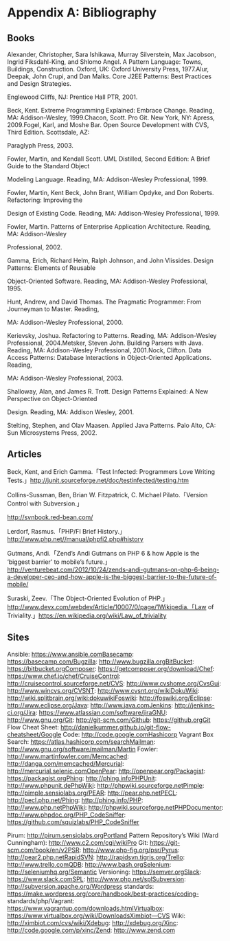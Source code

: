 # Appendix A: Bibliography

## Books

Alexander, Christopher, Sara Ishikawa, Murray Silverstein, Max Jacobson, Ingrid Fiksdahl-King, and Shlomo Angel. A Pattern Language: Towns, Buildings, Construction. Oxford, UK: Oxford University Press, 1977.Alur, Deepak, John Crupi, and Dan Malks. Core J2EE Patterns: Best Practices and Design Strategies. 

Englewood Cliffs, NJ: Prentice Hall PTR, 2001.

Beck, Kent. Extreme Programming Explained: Embrace Change. Reading, MA: Addison-Wesley, 1999.Chacon, Scott. Pro Git. New York, NY: Apress, 2009.Fogel, Karl, and Moshe Bar. Open Source Development with CVS, Third Edition. Scottsdale, AZ: 

Paraglyph Press, 2003.

Fowler, Martin, and Kendall Scott. UML Distilled, Second Edition: A Brief Guide to the Standard Object 

Modeling Language. Reading, MA: Addison-Wesley Professional, 1999.

Fowler, Martin, Kent Beck, John Brant, William Opdyke, and Don Roberts. Refactoring: Improving the 

Design of Existing Code. Reading, MA: Addison-Wesley Professional, 1999.

Fowler, Martin. Patterns of Enterprise Application Architecture. Reading, MA: Addison-Wesley 

Professional, 2002.

Gamma, Erich, Richard Helm, Ralph Johnson, and John Vlissides. Design Patterns: Elements of Reusable 

Object-Oriented Software. Reading, MA: Addison-Wesley Professional, 1995.

Hunt, Andrew, and David Thomas. The Pragmatic Programmer: From Journeyman to Master. Reading, 

MA: Addison-Wesley Professional, 2000.

Kerievsky, Joshua. Refactoring to Patterns. Reading, MA: Addison-Wesley Professional, 2004.Metsker, Steven John. Building Parsers with Java. Reading, MA: Addison-Wesley Professional, 2001.Nock, Clifton. Data Access Patterns: Database Interactions in Object-Oriented Applications. Reading, 

MA: Addison-Wesley Professional, 2003.

Shalloway, Alan, and James R. Trott. Design Patterns Explained: A New Perspective on Object-Oriented 

Design. Reading, MA: Addison Wesley, 2001.

Stelting, Stephen, and Olav Maasen. Applied Java Patterns. Palo Alto, CA: Sun Microsystems Press, 2002.

## Articles

Beck, Kent, and Erich Gamma.「Test Infected: Programmers Love Writing Tests.」http://junit.sourceforge.net/doc/testinfected/testing.htm

Collins-Sussman, Ben, Brian W. Fitzpatrick, C. Michael Pilato.「Version Control with Subversion.」

http://svnbook.red-bean.com/

Lerdorf, Rasmus.「PHP/FI Brief History.」http://www.php.net//manual/phpfi2.php#history

Gutmans, Andi.「Zend’s Andi Gutmans on PHP 6 & how Apple is the ‘biggest barrier’ to mobile’s future.」http://venturebeat.com/2012/10/24/zends-andi-gutmans-on-php-6-being-a-developer-ceo-and-how-apple-is-the-biggest-barrier-to-the-future-of-mobile/

Suraski, Zeev.「The Object-Oriented Evolution of PHP.」http://www.devx.com/webdev/Article/10007/0/page/1Wikipedia.「Law of Triviality.」https://en.wikipedia.org/wiki/Law_of_triviality

## Sites

Ansible: https://www.ansible.comBasecamp: https://basecamp.com/Bugzilla: http://www.bugzilla.orgBitBucket: https://bitbucket.orgComposer: https://getcomposer.org/download/Chef: https://www.chef.io/chef/CruiseControl: http://cruisecontrol.sourceforge.net/CVS: http://www.cvshome.org/CvsGui: http://www.wincvs.org/CVSNT: http://www.cvsnt.org/wikiDokuWiki: http://wiki.splitbrain.org/wiki:dokuwikiFoswiki: http://foswiki.org/Eclipse: http://www.eclipse.org/Java: http://www.java.comJenkins: http://jenkins-ci.org/Jira: https://www.atlassian.com/software/jiraGNU: http://www.gnu.org/Git: http://git-scm.com/Github: https://github.orgGit Flow Cheat Sheet: http://danielkummer.github.io/git-flow-cheatsheet/Google Code: http://code.google.comHashicorp Vagrant Box Search: https://atlas.hashicorp.com/searchMailman: http://www.gnu.org/software/mailman/Martin Fowler: http://www.martinfowler.com/Memcached: http://danga.com/memcached/Mercurial: http://mercurial.selenic.comOpenPear: http://openpear.org/Packagist: https://packagist.orgPhing: http://phing.infoPHPUnit: http://www.phpunit.dePhpWiki: http://phpwiki.sourceforge.netPimple: http://pimple.sensiolabs.org/PEAR: http://pear.php.netPECL: http://pecl.php.net/Phing: http://phing.info/PHP: http://www.php.netPhpWiki: http://phpwiki.sourceforge.netPHPDocumentor: http://www.phpdoc.org/PHP_CodeSniffer: https://github.com/squizlabs/PHP_CodeSniffer

Pirum: http://pirum.sensiolabs.orgPortland Pattern Repository’s Wiki (Ward Cunningham): http://www.c2.com/cgi/wikiPro Git: https://git-scm.com/book/en/v2PSR: http://www.php-fig.org/psr/Pyrus: http://pear2.php.netRapidSVN: http://rapidsvn.tigris.org/Trello: http://www.trello.comQDB: http://www.bash.orgSelenium: http://seleniumhq.org/Semantic Versioning: https://semver.orgSlack: https://www.slack.comSPL: http://www.php.net/splSubversion: http://subversion.apache.org/Wordpress standards: https://make.wordpress.org/core/handbook/best-practices/coding- standards/php/Vagrant: https://www.vagrantup.com/downloads.htmlVirtualbox: https://www.virtualbox.org/wiki/DownloadsXimbiot—CVS Wiki: http://ximbiot.com/cvs/wiki/Xdebug: http://xdebug.org/Xinc: http://code.google.com/p/xinc/Zend: http://www.zend.com
